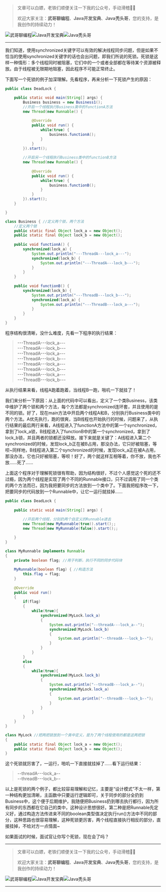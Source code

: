 > 文章可以白嫖，老铁们顺便关注一下我的公众号，手动滑稽🤣🤣 &nbsp;
>
> 欢迎大家关注：**武哥聊编程**、**Java开发宝典**、**Java秃头哥**，您的支持，是我创作的持续动力！&nbsp;&nbsp;

![武哥聊编程](https://img-blog.csdnimg.cn/202002150421550.jpg)![Java开发宝典](https://img-blog.csdnimg.cn/20200608005630228.png)![Java秃头哥](https://img-blog.csdnimg.cn/20201025170941235.png)

----

我们知道，使用synchronized关键字可以有效的解决线程同步问题，但是如果不恰当的使用synchronized关键字的话也会出问题，即我们所说的死锁。死锁是这样一种情形：多个线程同时被阻塞，它们中的一个或者全部都在等待某个资源被释放。由于线程被无限期地阻塞，因此程序不可能正常终止。 

下面写一个死锁的例子加深理解。先看程序，再来分析一下死锁产生的原因：

```java
public class DeadLock {

	public static void main(String[] args) {
		Business business = new Business1();
		//开启一个线程执行Business类中的functionA方法
		new Thread(new Runnable() {
			
			@Override
			public void run() {
				while(true) {
					business.functionA();
				}
			}
		}).start();
		
		//开启另一个线程执行Business类中的functionB方法
		new Thread(new Runnable() {
			
			@Override
			public void run() {
				while(true) {
					business.functionB();
				}
			}
		}).start();
	}

}

class Business { //定义两个锁，两个方法
	//定义两个锁
	public static final Object lock_a = new Object();
	public static final Object lock_b = new Object();	
	
	public void functionA() {
		synchronized(lock_a) {
			System.out.println("---ThreadA---lock_a---");
			synchronized(lock_b) {
				System.out.println("---ThreadA---lock_b---");
			}
		}
	}
	
	public void functionB() {
		synchronized(lock_b) {
			System.out.println("---ThreadB---lock_b---");
			synchronized(lock_a) {
				System.out.println("---ThreadB---lock_a---");
			}
		}
	}
}
```
程序结构很清晰，没什么难度，先看一下程序的执行结果：
>---ThreadA---lock_a---<br>
>---ThreadA---lock_b---<br>
>---ThreadA---lock_a---<br>
>---ThreadA---lock_b---<br>
>---ThreadA---lock_a---<br>
>---ThreadA---lock_b---<br>
>---ThreadA---lock_a---<br>
>---ThreadB---lock_b---<br>

从执行结果来看，线程A跑着跑着，当线程B一跑，啪叽一下就挂了！

我们来分析一下原因：从上面的代码中可以看出，定义了一个类Business，该类中维护了两个锁和两个方法，每个方法都是synchronized连环套，并且使用的是不同的锁。好了，现在main方法中开启两个线程A和B，分别执行Business类中的两个方法。A优先执行，跑的很爽，当B线程也开始执行的时候，问题来了，从执行结果的最后两行来看，A线程进入了functionA方法中的第一个synchronized，拿到了lock_a锁，B线程进入了functionB中的第一个synchronized，拿到了lock_b锁，并且两者的锁都还没释放。接下来就是关键了：A线程进入第二个synchronized的时候，发现lock_b正在被B占用，那没办法，它只好被阻塞，等呗~同样地，B线程进入第二个synchronized的时候，发现lock_a正在被A占用，那没办法，它也只好被阻塞，等呗！好了，两个就这样互相等着，你不放，我也不放……死了……

上面这个程序对于理解死锁很有帮助，因为结构很好，不过个人感觉这个死的还不过瘾，因为两个线程是实现了两个不同的Runnable接口，只不过调用了同一个类的两个方法而已，因为我把要同步的方法放到一个类中了。下面我把程序改一下，把要同步的代码放到一个Runnable中，让它一运行就挂掉……

```java
public class DeadLock {	
	
	public static void main(String[] args) {		
		
		//开启两个线程，分别扔两个自定义的Runnable进去
		new Thread(new MyRunnable(true)).start();;
		new Thread(new MyRunnable(false)).start();;

	}
}

class MyRunnable implements Runnable
{
	private boolean flag; //用于判断，执行不同的同步代码块
	
	MyRunnable(boolean flag) { //构造方法
		this.flag = flag;
	}
	
	@Override
	public void run()
	{
		if(flag)
		{
			while(true){			
				synchronized(MyLock.lock_a)
				{
					System.out.println("--threadA---lock_a--");
					synchronized(MyLock.lock_b)
					{
						System.out.println("--threadA---lock_b--");
					}	
				}
			}
		}
		else
		{
			while(true){			
				synchronized(MyLock.lock_b)
				{
					System.out.println("--threadB---lock_a--");
					synchronized(MyLock.lock_a)
					{
						System.out.println("--threadB---lock_b--");
					}	
				}
			}
		}
	}
}

class MyLock //把两把锁放到一个类中定义，是为了两个线程使用的都是这两把锁
{
	public static final Object lock_a = new Object();
	public static final Object lock_b = new Object();	
}
```
这个死锁就厉害了，一运行，啪叽一下直接就挂掉了……看下运行结果：

>--threadA---lock_a--<br>
>--threadB---lock_b--<br>

以上是死锁的两个例子，都比较容易理解和记忆，主要是“设计模式”不太一样，第一种结构更加清晰，主函数中只要运行逻辑即可，关于同步的部分全扔到Business中，这个便于后期维护，我随便把Business扔到哪去执行都行，因为所有同步的东西都在它自己的类中，这种设计思想很好。第二种是把Runnable先定义好，通过构造方法传进来不同的boolean类型值决定执行run()方法中不同的部分，这种思路也很容易理解，这种死锁更厉害，两个线程直接执行相反的部分，直接挂掉，不给对方一点情面~

如果面试的时候，面试官让你写个死锁，现在会了吗？

----

> 文章可以白嫖，老铁们顺便关注一下我的公众号，手动滑稽🤣🤣 &nbsp;
>
> 欢迎大家关注：**武哥聊编程**、**Java开发宝典**、**Java秃头哥**，您的支持，是我创作的持续动力！&nbsp;&nbsp;

![武哥聊编程](https://img-blog.csdnimg.cn/202002150421550.jpg)![Java开发宝典](https://img-blog.csdnimg.cn/20200608005630228.png)![Java秃头哥](https://img-blog.csdnimg.cn/20201025170941235.png)

----
